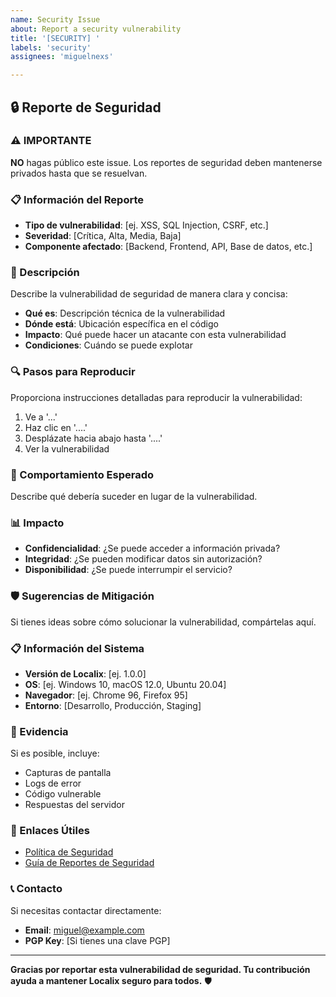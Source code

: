```yaml
---
name: Security Issue
about: Report a security vulnerability
title: '[SECURITY] '
labels: 'security'
assignees: 'miguelnexs'

---
```


## 🔒 Reporte de Seguridad

### ⚠️ IMPORTANTE

**NO** hagas público este issue. Los reportes de seguridad deben mantenerse privados hasta que se resuelvan.

### 📋 Información del Reporte

- **Tipo de vulnerabilidad**: [ej. XSS, SQL Injection, CSRF, etc.]
- **Severidad**: [Crítica, Alta, Media, Baja]
- **Componente afectado**: [Backend, Frontend, API, Base de datos, etc.]

### 🎯 Descripción

Describe la vulnerabilidad de seguridad de manera clara y concisa:

- **Qué es**: Descripción técnica de la vulnerabilidad
- **Dónde está**: Ubicación específica en el código
- **Impacto**: Qué puede hacer un atacante con esta vulnerabilidad
- **Condiciones**: Cuándo se puede explotar

### 🔍 Pasos para Reproducir

Proporciona instrucciones detalladas para reproducir la vulnerabilidad:

1. Ve a '...'
2. Haz clic en '....'
3. Desplázate hacia abajo hasta '....'
4. Ver la vulnerabilidad

### 🎯 Comportamiento Esperado

Describe qué debería suceder en lugar de la vulnerabilidad.

### 📊 Impacto

- **Confidencialidad**: ¿Se puede acceder a información privada?
- **Integridad**: ¿Se pueden modificar datos sin autorización?
- **Disponibilidad**: ¿Se puede interrumpir el servicio?

### 🛡️ Sugerencias de Mitigación

Si tienes ideas sobre cómo solucionar la vulnerabilidad, compártelas aquí.

### 📋 Información del Sistema

- **Versión de Localix**: [ej. 1.0.0]
- **OS**: [ej. Windows 10, macOS 12.0, Ubuntu 20.04]
- **Navegador**: [ej. Chrome 96, Firefox 95]
- **Entorno**: [Desarrollo, Producción, Staging]

### 📸 Evidencia

Si es posible, incluye:
- Capturas de pantalla
- Logs de error
- Código vulnerable
- Respuestas del servidor

### 🔗 Enlaces Útiles

- [Política de Seguridad](https://github.com/miguelnexs/localix/blob/main/.github/SECURITY.md)
- [Guía de Reportes de Seguridad](https://github.com/miguelnexs/localix/security/advisories)

### 📞 Contacto

Si necesitas contactar directamente:
- **Email**: miguel@example.com
- **PGP Key**: [Si tienes una clave PGP]

---

**Gracias por reportar esta vulnerabilidad de seguridad. Tu contribución ayuda a mantener Localix seguro para todos.** 🛡️
